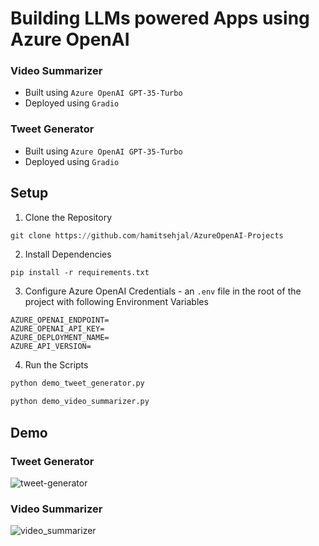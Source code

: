 # Building LLMs powered Apps using Azure OpenAI 

### Video Summarizer 
- Built using `Azure OpenAI GPT-35-Turbo`
- Deployed using `Gradio`

### Tweet Generator
- Built using `Azure OpenAI GPT-35-Turbo`
- Deployed using `Gradio`

## Setup

1. Clone the Repository
```python
git clone https://github.com/hamitsehjal/AzureOpenAI-Projects
```

2. Install Dependencies
```
pip install -r requirements.txt
```
3. Configure Azure OpenAI Credentials - an `.env` file in the root of the project with following Environment Variables
```
AZURE_OPENAI_ENDPOINT=
AZURE_OPENAI_API_KEY=
AZURE_DEPLOYMENT_NAME=
AZURE_API_VERSION=
```
4. Run the Scripts
```python
python demo_tweet_generator.py
```
```python
python demo_video_summarizer.py
```

## Demo

### Tweet Generator
![tweet-generator](https://github.com/hamitsehjal/AzureOpenAI-Projects/assets/73131093/c7878230-bffc-4a57-b1c9-2c6bc1e695bf)

### Video Summarizer
![video_summarizer](https://github.com/hamitsehjal/AzureOpenAI-Projects/assets/73131093/ce6e0dbd-7f37-4507-8c13-e722fe75b5da)


